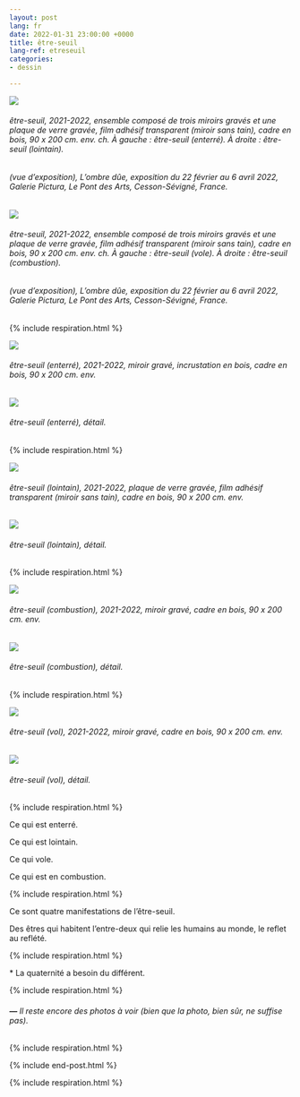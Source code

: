 ```yaml
---
layout: post
lang: fr
date: 2022-01-31 23:00:00 +0000
title: être-seuil
lang-ref: etreseuil
categories:
- dessin

---
```

![](/mepierdoparaver/imgs/etre-seuil-2021-2022-1-up.jpg)

###### _être-seuil_, 2021-2022, ensemble composé de trois miroirs gravés et une plaque de verre gravée, film adhésif transparent (miroir sans tain), cadre en bois, 90 x 200 cm. env. ch. À gauche : _être-seuil (enterré)_. À droite : _être-seuil (lointain)_.

###### (vue d’exposition), _L’ombre dûe_, exposition du 22 février au 6 avril 2022, Galerie Pictura, Le Pont des Arts, Cesson-Sévigné, France.

![](/mepierdoparaver/imgs/etre-seuil-2021-2022-2-up.jpg)

###### _être-seuil_, 2021-2022, ensemble composé de trois miroirs gravés et une plaque de verre gravée, film adhésif transparent (miroir sans tain), cadre en bois, 90 x 200 cm. env. ch. À gauche : _être-seuil (vole)_. À droite : _être-seuil (combustion)_.

###### (vue d’exposition), _L’ombre dûe_, exposition du 22 février au 6 avril 2022, Galerie Pictura, Le Pont des Arts, Cesson-Sévigné, France.

{% include respiration.html %}

![](/mepierdoparaver/imgs/etre-seuil-enterre-2021-2022-1_-up.jpg)

###### _être-seuil (enterré)_, 2021-2022, miroir gravé, incrustation en bois, cadre en bois, 90 x 200 cm. env.

![](/mepierdoparaver/imgs/etre-seuil-enterre-2021-2022-6_-up.jpg)

###### _être-seuil (enterré)_, détail. 

{% include respiration.html %}

![](/mepierdoparaver/imgs/etre-seuil-lointain-2021-2022-9_-up.jpg)

###### _être-seuil (lointain)_, 2021-2022, plaque de verre gravée, film adhésif transparent (miroir sans tain), cadre en bois, 90 x 200 cm. env.

![](/mepierdoparaver/imgs/etre-seuil-lointain-2021-2022-5-up.jpg)

###### _être-seuil (lointain)_, détail.

{% include respiration.html %}

![](/mepierdoparaver/imgs/etre-seuil-combustion-2021-2022-2-up.jpg)

###### _être-seuil (combustion)_, 2021-2022, miroir gravé, cadre en bois, 90 x 200 cm. env.

![](/mepierdoparaver/imgs/etre-seuil-combustion-2021-2022-4-up.jpg)

###### _être-seuil (combustion)_, détail.

{% include respiration.html %}

![](/mepierdoparaver/imgs/etre-seuil-vol-2021-2022-1-up.jpg)

###### _être-seuil (vol)_, 2021-2022, miroir gravé, cadre en bois, 90 x 200 cm. env.

![](/mepierdoparaver/imgs/etre-seuil-vol-2021-2022-4-up.jpg)

###### _être-seuil (vol)_, détail.

{% include respiration.html %}

Ce qui est enterré.

Ce qui est lointain.

Ce qui vole.

Ce qui est en combustion.

{% include respiration.html %}

Ce sont quatre manifestations de l’être-seuil.

Des êtres qui habitent l’entre-deux qui relie les humains au monde, le reflet au reflété.

{% include respiration.html %}

\* La quaternité a besoin du différent.

{% include respiration.html %}

###### **_—_** _Il reste encore des photos à voir (bien que la photo, bien sûr, ne suffise pas)._

{% include respiration.html %}

{% include end-post.html %}

{% include respiration.html %}